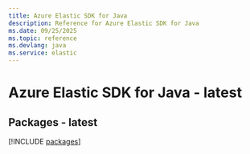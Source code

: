 ```yaml
---
title: Azure Elastic SDK for Java
description: Reference for Azure Elastic SDK for Java
ms.date: 09/25/2025
ms.topic: reference
ms.devlang: java
ms.service: elastic
---
```

# Azure Elastic SDK for Java - latest
## Packages - latest
[!INCLUDE [packages](elastic-index.md)]